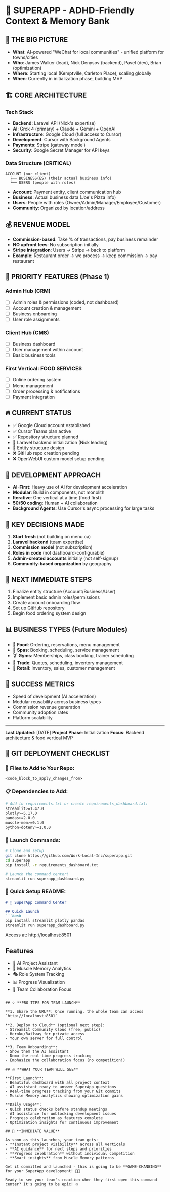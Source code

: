 # 🚀 SUPERAPP - ADHD-Friendly Context & Memory Bank

## 🎯 THE BIG PICTURE
- **What**: AI-powered "WeChat for local communities" - unified platform for towns/cities
- **Who**: James Walker (lead), Nick Denysov (backend), Pavel (dev), Brian (optimization)
- **Where**: Starting local (Kemptville, Carleton Place), scaling globally
- **When**: Currently in initialization phase, building MVP

## 🏗️ CORE ARCHITECTURE
### Tech Stack
- **Backend**: Laravel API (Nick's expertise)
- **AI**: Grok 4 (primary) + Claude + Gemini + OpenAI
- **Infrastructure**: Google Cloud (full access to Cursor)
- **Development**: Cursor with Background Agents
- **Payments**: Stripe (gateway model)
- **Security**: Google Secret Manager for API keys

### Data Structure (CRITICAL)
```
ACCOUNT (our client) 
  ├── BUSINESS(ES) (their actual business info)
  └── USERS (people with roles)
```
- **Account**: Payment entity, client communication hub
- **Business**: Actual business data (Joe's Pizza info)
- **Users**: People with roles (Owner/Admin/Manager/Employee/Customer)
- **Community**: Organized by location/address

## 💰 REVENUE MODEL
- **Commission-based**: Take % of transactions, pay business remainder
- **NO upfront fees**: No subscription initially
- **Stripe integration**: Users → Stripe → back to platform
- **Example**: Restaurant order → we process → keep commission → pay restaurant

## 🎯 PRIORITY FEATURES (Phase 1)
### Admin Hub (CRM)
- [ ] Admin roles & permissions (coded, not dashboard)
- [ ] Account creation & management
- [ ] Business onboarding
- [ ] User role assignments

### Client Hub (CMS)
- [ ] Business dashboard
- [ ] User management within account
- [ ] Basic business tools

### First Vertical: FOOD SERVICES
- [ ] Online ordering system
- [ ] Menu management
- [ ] Order processing & notifications
- [ ] Payment integration

## 🔥 CURRENT STATUS
- ✅ Google Cloud account established
- ✅ Cursor Teams plan active
- ✅ Repository structure planned
- 🔄 Laravel backend initialization (Nick leading)
- 🔄 Entity structure design
- ❌ GitHub repo creation pending
- ❌ OpenWebUI custom model setup pending

## 🎲 DEVELOPMENT APPROACH
- **AI-First**: Heavy use of AI for development acceleration
- **Modular**: Build in components, not monolith
- **Iterative**: One vertical at a time (food first)
- **50/50 coding**: Human + AI collaboration
- **Background Agents**: Use Cursor's async processing for large tasks

## 🚨 KEY DECISIONS MADE
1. **Start fresh** (not building on menu.ca)
2. **Laravel backend** (team expertise)
3. **Commission model** (not subscription)
4. **Roles in code** (not dashboard-configurable)
5. **Admin-created accounts** initially (not self-signup)
6. **Community-based organization** by geography

## 🔄 NEXT IMMEDIATE STEPS
1. Finalize entity structure (Account/Business/User)
2. Implement basic admin roles/permissions
3. Create account onboarding flow
4. Set up GitHub repository
5. Begin food ordering system design

## 📊 BUSINESS TYPES (Future Modules)
- 🍕 **Food**: Ordering, reservations, menu management
- 💆 **Spas**: Booking, scheduling, service management
- 🏋️ **Gyms**: Memberships, class booking, trainer scheduling
- 🔧 **Trade**: Quotes, scheduling, inventory management
- 🏪 **Retail**: Inventory, sales, customer management

## 🎯 SUCCESS METRICS
- Speed of development (AI acceleration)
- Modular reusability across business types
- Commission revenue generation
- Community adoption rates
- Platform scalability

---
**Last Updated**: [DATE]
**Project Phase**: Initialization
**Focus**: Backend architecture & food vertical MVP 

## 🎯 **GIT DEPLOYMENT CHECKLIST**

### **📁 Files to Add to Your Repo**:
```
<code_block_to_apply_changes_from>
```

### **📋 Dependencies to Add**:
```bash
# Add to requirements.txt or create requirements_dashboard.txt:
streamlit>=1.47.0
plotly>=5.17.0
pandas>=2.0.0
muscle-mem>=0.1.0
python-dotenv>=1.0.0
```

### **🚀 Launch Commands**:
```bash
# Clone and setup
git clone https://github.com/Work-Local-Inc/superapp.git
cd superapp
pip install -r requirements_dashboard.txt

# Launch the command center!
streamlit run superapp_dashboard.py
```

### **🎯 Quick Setup README**:
```markdown
# 🚀 SuperApp Command Center

## Quick Launch
```bash
pip install streamlit plotly pandas
streamlit run superapp_dashboard.py
```

Access at: http://localhost:8501

## Features
- 🤖 AI Project Assistant
- 💪 Muscle Memory Analytics  
- 🎭 Role System Tracking
- 📊 Progress Visualization
- 🤝 Team Collaboration Focus
```

## 💡 **PRO TIPS FOR TEAM LAUNCH**

**1. Share the URL**: Once running, the whole team can access `http://localhost:8501`

**2. Deploy to Cloud** (optional next step):
- Streamlit Community Cloud (free, public)
- Heroku/Railway for private access
- Your own server for full control

**3. Team Onboarding**:
- Show them the AI assistant
- Demo the real-time progress tracking
- Emphasize the collaboration focus (no competition!)

## 🔥 **WHAT YOUR TEAM WILL SEE**

**First Launch**:
- Beautiful dashboard with all project context
- AI assistant ready to answer SuperApp questions
- Real-time progress tracking from your Git commits
- Muscle Memory analytics showing optimization gains

**Daily Usage**:
- Quick status checks before standup meetings
- AI assistance for unblocking development issues
- Progress celebration as features complete
- Optimization insights for continuous improvement

## 🎯 **IMMEDIATE VALUE**

As soon as this launches, your team gets:
- **Instant project visibility** across all verticals
- **AI guidance** for next steps and priorities  
- **Progress celebration** without individual competition
- **Smart insights** from Muscle Memory patterns

Get it committed and launched - this is going to be **GAME-CHANGING** for your SuperApp development! 🚀💪

Ready to see your team's reaction when they first open this command center? It's going to be epic! 🔥 